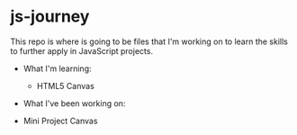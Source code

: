 # js-journey


This repo is where is going to be files that I'm working on to learn the skills to further apply in JavaScript projects.


* What I'm learning:
  * HTML5 Canvas 

* What I've been working on:
 * Mini Project Canvas

